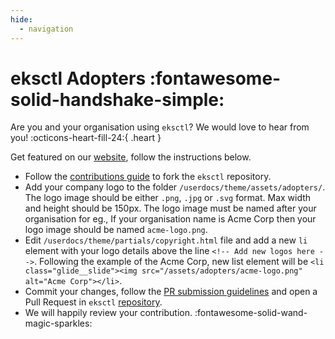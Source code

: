 ```yaml
---
hide:
  - navigation
---
```

# eksctl Adopters :fontawesome-solid-handshake-simple:

Are you and your organisation using `eksctl`?
We would love to hear from you! :octicons-heart-fill-24:{ .heart }

Get featured on our [website](/), follow the instructions below.

- Follow the [contributions guide](https://github.com/eksctl-io/eksctl/blob/main/CONTRIBUTING.md#developing-eksctl) to fork the `eksctl` repository.
- Add your company logo to the folder `/userdocs/theme/assets/adopters/`. The logo image should be either `.png`, `.jpg` or `.svg` format. Max width and height should be 150px.
The logo image must be named after your organisation for eg., If your organisation name is Acme Corp then your logo image should be named `acme-logo.png`.
- Edit `/userdocs/theme/partials/copyright.html` file and add a new `li` element with your logo details above the line `<!-- Add new logos here -->`.
Following the example of the Acme Corp, new list element will be `<li class="glide__slide"><img src="/assets/adopters/acme-logo.png" alt="Acme Corp"></li>`.
- Commit your changes, follow the [PR submission guidelines](https://github.com/eksctl-io/eksctl/blob/main/CONTRIBUTING.md#pr-submission-guidelines) and open a
Pull Request in `eksctl` [repository](https://github.com/eksctl-io/eksctl).
- We will happily review your contribution. :fontawesome-solid-wand-magic-sparkles:
